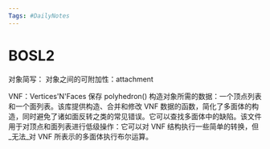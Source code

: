 ```yaml
---
Tags: #DailyNotes 
---
```


# BOSL2

对象简写：
对象之间的可附加性：attachment

VNF：Vertices'N'Faces
	保存 polyhedron() 构造对象所需的数据：一个顶点列表和一个面列表。该库提供构造、合并和修改 VNF 数据的函数，简化了多面体的构造，同时避免了诸如面反转之类的常见错误。它可以查找多面体中的缺陷。该文件用于对顶点和面列表进行低级操作：它可以对 VNF 结构执行一些简单的转换，但_无法_对 VNF 所表示的多面体执行布尔运算。





